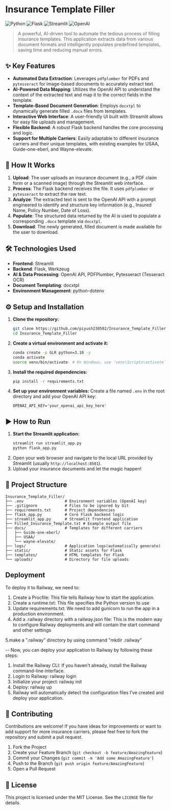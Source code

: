 # Insurance Template Filler

![Python](https://img.shields.io/badge/Python-3.10+-blue?style=for-the-badge&logo=python)
![Flask](https://img.shields.io/badge/Flask-2.0+-black?style=for-the-badge&logo=flask)
![Streamlit](https://img.shields.io/badge/Streamlit-1.0+-red?style=for-the-badge&logo=streamlit)
![OpenAI](https://img.shields.io/badge/OpenAI-API-green?style=for-the-badge&logo=openai)

> A powerful, AI-driven tool to automate the tedious process of filling insurance templates. This application extracts data from various document formats and intelligently populates predefined templates, saving time and reducing manual errors.

## ✨ Key Features

- **Automated Data Extraction**: Leverages `pdfplumber` for PDFs and `pytesseract` for image-based documents to accurately extract text.
- **AI-Powered Data Mapping**: Utilizes the OpenAI API to understand the context of the extracted text and map it to the correct fields in the template.
- **Template-Based Document Generation**: Employs `docxtpl` to dynamically generate filled `.docx` files from templates.
- **Interactive Web Interface**: A user-friendly UI built with Streamlit allows for easy file uploads and management.
- **Flexible Backend**: A robust Flask backend handles the core processing and logic.
- **Support for Multiple Carriers**: Easily adaptable to different insurance carriers and their unique templates, with existing examples for USAA, Guide-one-eberl, and Wayne-elevate.

## 🚀 How It Works

1.  **Upload**: The user uploads an insurance document (e.g., a PDF claim form or a scanned image) through the Streamlit web interface.
2.  **Process**: The Flask backend receives the file. It uses `pdfplumber` or `pytesseract` to extract the raw text.
3.  **Analyze**: The extracted text is sent to the OpenAI API with a prompt engineered to identify and structure key information (e.g., Insured Name, Policy Number, Date of Loss).
4.  **Populate**: The structured data returned by the AI is used to populate a corresponding `.docx` template via `docxtpl`.
5.  **Download**: The newly generated, filled document is made available for the user to download.

## 🛠️ Technologies Used

- **Frontend**: Streamlit
- **Backend**: Flask, Werkzeug
- **AI & Data Processing**: OpenAI API, PDFPlumber, Pytesseract (Tesseract OCR)
- **Document Templating**: docxtpl
- **Environment Management**: python-dotenv

## ⚙️ Setup and Installation

1.  **Clone the repository:**
    ```bash
    git clone https://github.com/piyush230502/Insurance_Template_Filler.git
    cd Insurance_Template_Filler
    ```

2.  **Create a virtual environment and activate it:**
    ```bash
    conda create -p GLR python=3.10 -y
    conda activate 
    source venv/bin/activate  # On Windows, use `venv\Scripts\activate`
    ```

3.  **Install the required dependencies:**
    ```bash
    pip install -r requirements.txt
    ```

4.  **Set up your environment variables:**
    Create a file named `.env` in the root directory and add your OpenAI API key:
    ```
    OPENAI_API_KEY='your_openai_api_key_here'
    ```

## ▶️ How to Run

1.  **Start the Streamlit application:**
    ```bash
    streamlit run streamlit_app.py
    python flask_app.py
    ```
2.  Open your web browser and navigate to the local URL provided by Streamlit (usually `http://localhost:8501`).
3.  Upload your insurance documents and let the magic happen!

## 📂 Project Structure

```
Insurance_Template_Filler/
├── .env                  # Environment variables (OpenAI key)
├── .gitignore            # Files to be ignored by Git
├── requirements.txt      # Project dependencies
├── flask_app.py          # Core Flask backend logic
├── streamlit_app.py      # Streamlit frontend application
├── Filled_Insurance_Template.txt # Example output file
├── docs/                 # Templates for different carriers
│   ├── Guide-one-eberl/
│   ├── USAA/
│   └── wayne-elevate/
├── logs/                 # Application logs(automatically generate)
├── static/               # Static assets for Flask
├── templates/            # HTML templates for Flask
└── uploads/              # Directory for file uploads
```

## Deployment 

To deploy it to Railway, we need to:
1. Create a Procfile: This file tells Railway how to start the application.
2. Create a runtime.txt: This file specifies the Python version to use
3. Update requirements.txt: We need to add gunicorn to run the app in a production environment.
4. Add a .railway directory with a railway.json file: This is the modern way to configure Railway deployments and will contain the start command and other settings

5.make a ".railway" directory by using command "mkdir .railway"

-- Now, you can deploy your application to Railway by following these steps:

1. Install the Railway CLI: If you haven't already, install the Railway command-line interface.
2. Login to Railway: railway login
3. Initialize your project: railway init
4. Deploy: railway up
5. Railway will automatically detect the configuration files I've created and deploy your application.


## 🤝 Contributing

Contributions are welcome! If you have ideas for improvements or want to add support for more insurance carriers, please feel free to fork the repository and submit a pull request.

1.  Fork the Project
2.  Create your Feature Branch (`git checkout -b feature/AmazingFeature`)
3.  Commit your Changes (`git commit -m 'Add some AmazingFeature'`)
4.  Push to the Branch (`git push origin feature/AmazingFeature`)
5.  Open a Pull Request

## 📄 License

This project is licensed under the MIT License. See the `LICENSE` file for details.
